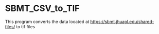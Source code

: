 # SBMT_CSV_to_TIF

This program converts the data located at https://sbmt.jhuapl.edu/shared-files/ to tif files

